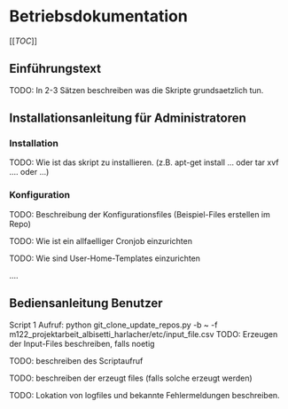 # Betriebsdokumentation
[[_TOC_]]
## Einführungstext 

TODO: In 2-3 Sätzen beschreiben was die Skripte grundsaetzlich tun.

## Installationsanleitung für Administratoren

### Installation

TODO: Wie ist das skript zu installieren. (z.B. apt-get install ... oder tar xvf .... oder ...)

### Konfiguration

TODO: Beschreibung der Konfigurationsfiles (Beispiel-Files erstellen im Repo)

TODO: Wie ist ein allfaelliger Cronjob einzurichten

TODO: Wie sind User-Home-Templates einzurichten

....

## Bediensanleitung Benutzer
Script 1 Aufruf:  python git_clone_update_repos.py -b ~ -f m122_projektarbeit_albisetti_harlacher/etc/input_file.csv
TODO: Erzeugen der Input-Files beschreiben, falls noetig

TODO: beschreiben des Scriptaufruf

TODO: beschreiben der erzeugt files (falls solche erzeugt werden)

TODO: Lokation von logfiles und bekannte Fehlermeldungen beschreiben.

